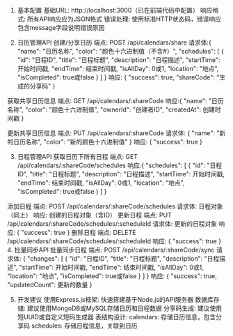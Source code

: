 1. 基本配置
基础URL: http://localhost:3000（已在前端代码中配置）
响应格式: 所有API响应应为JSON格式
错误处理: 使用标准HTTP状态码，错误响应包含message字段说明错误原因

2. 日历管理API
创建/分享日历
端点: POST /api/calendars/share
请求体:{
  "name": "日历名称",
  "color": "颜色十六进制值（不含#）",
  "schedules": [
    {
      "id": "日程ID",
      "title": "日程标题",
      "description": "日程描述",
      "startTime": 开始时间戳,
      "endTime": 结束时间戳,
      "isAllDay": 0或1,
      "location": "地点",
      "isCompleted": true或false
    }
  ]
}
响应:
{
  "success": true,
  "shareCode": "生成的分享码"
}

获取共享日历信息
端点: GET /api/calendars/:shareCode
响应:{
  "name": "日历名称",
  "color": "颜色十六进制值",
  "ownerId": "创建者ID",
  "createdAt": 创建时间戳
}

更新共享日历信息
端点: PUT /api/calendars/:shareCode
请求体:
{
  "name": "新的日历名称",
  "color": "新的颜色十六进制值"
}
响应: { "success": true }


3. 日程管理API
获取日历下所有日程
端点: GET /api/calendars/:shareCode/schedules
响应:{
  "schedules": [
    {
      "id": "日程ID",
      "title": "日程标题",
      "description": "日程描述",
      "startTime": 开始时间戳,
      "endTime": 结束时间戳,
      "isAllDay": 0或1,
      "location": "地点",
      "isCompleted": true或false
    }
  ]
}

添加日程
端点: POST /api/calendars/:shareCode/schedules
请求体: 日程对象（同上）
响应: 创建的日程对象（含ID）
更新日程
端点: PUT /api/calendars/:shareCode/schedules/:scheduleId
请求体: 更新的日程对象
响应: { "success": true }
删除日程
端点: DELETE /api/calendars/:shareCode/schedules/:scheduleId
响应: { "success": true }
4. 批量同步API
批量同步日程
端点: POST /api/calendars/:shareCode/sync
请求体:
{
  "changes": [
    {
      "id": "日程ID",
      "title": "日程标题",
      "description": "日程描述",
      "startTime": 开始时间戳,
      "endTime": 结束时间戳,
      "isAllDay": 0或1,
      "location": "地点",
      "isCompleted": true或false
    }
  ]
}
响应: { "success": true, "updatedCount": 更新的数量 }

5. 开发建议
使用Express.js框架: 快速搭建基于Node.js的API服务器
数据库存储: 建议使用MongoDB或MySQL存储日历和日程数据
分享码生成: 建议使用短UUID或自定义短码生成器
表结构设计:
calendars: 存储日历信息，包含分享码
schedules: 存储日程信息，关联到日历

